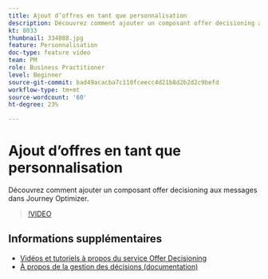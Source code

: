 ```yaml
---
title: Ajout d’offres en tant que personnalisation
description: Découvrez comment ajouter un composant offer decisioning aux messages dans Journey Optimizer.
kt: 8033
thumbnail: 334088.jpg
feature: Personnalisation
doc-type: feature video
team: PM
role: Business Practitioner
level: Beginner
source-git-commit: bad49acacba7c110fceecc4d21b8d2b2d2c9befd
workflow-type: tm+mt
source-wordcount: '60'
ht-degree: 23%

---
```



# Ajout d’offres en tant que personnalisation

Découvrez comment ajouter un composant offer decisioning aux messages dans Journey Optimizer.

>[!VIDEO](https://video.tv.adobe.com/v/334088?quality=12)

## Informations supplémentaires

* [Vidéos et tutoriels à propos du service Offer Decisioning](https://experienceleague.adobe.com/docs/offer-decisioning-learn/tutorials/overview.html?lang=fr)
* [À propos de la gestion des décisions (documentation)](https://experienceleague.adobe.com/docs/journey-optimizer/using/offer-decisioniong/get-started/starting-offer-decisioning.html)
